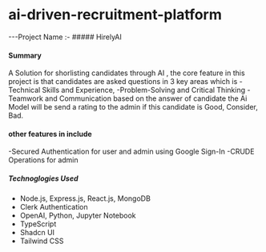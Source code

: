 # ai-driven-recruitment-platform

---Project Name :- ##### HirelyAI

#### Summary

A Solution for shorlisting candidates through AI , the core feature in this project is that candidates are asked questions in 3 key areas which is 
-Technical Skills and Experience, 
-Problem-Solving and Critical Thinking
-Teamwork and Communication
based on the answer of candidate the Ai Model will be send a rating to the admin if this candidate is Good, Consider, Bad. 

#### other features in include 
-Secured Authentication for user and admin using Google Sign-In
-CRUDE Operations for admin

##### Technoglogies Used
- Node.js, Express.js, React.js, MongoDB
- Clerk Authentication
- OpenAI, Python, Jupyter Notebook
- TypeScript
- Shadcn UI
- Tailwind CSS

